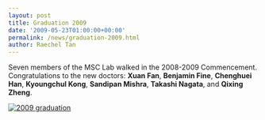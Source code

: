 ```yaml
---
layout: post
title: Graduation 2009
date: '2009-05-23T01:00:00+00:00'
permalink: /news/graduation-2009.html
author: Raechel Tan
---
```

<p>Seven members of the MSC Lab walked in the 2008-2009 Commencement. Congratulations to the new doctors: <strong>Xuan Fan</strong>, <strong>Benjamin Fine</strong>, <strong>Chenghuei Han</strong>, <strong>Kyoungchul Kong</strong>, <strong>Sandipan Mishra</strong>, <strong>Takashi Nagata</strong>, and <strong>Qixing Zheng</strong>.</p><p class="indent"><a href="{{ site.baseurl }}/assets/images/posts/2009commencement.jpg" ><img src="{{ site.baseurl }}/assets/images/posts/2009commencement.jpg" alt="2009 graduation" border="0"></a></p>
